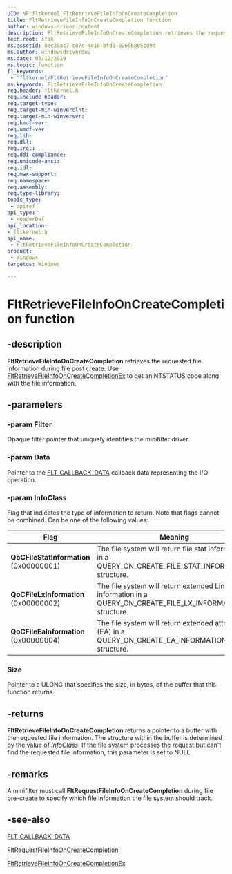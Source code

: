 ```yaml
---
UID: NF:fltkernel.FltRetrieveFileInfoOnCreateCompletion
title: FltRetrieveFileInfoOnCreateCompletion function
author: windows-driver-content
description: FltRetrieveFileInfoOnCreateCompletion retrieves the requested file information during file post create.
tech.root: ifsk
ms.assetid: 8ec28ac7-c87c-4e18-bfd0-0266b805cd9d
ms.author: windowsdriverdev
ms.date: 03/12/2019
ms.topic: function
f1_keywords:
 - "fltkernel/FltRetrieveFileInfoOnCreateCompletion"
ms.keywords: FltRetrieveFileInfoOnCreateCompletion
req.header: fltkernel.h
req.include-header:
req.target-type:
req.target-min-winverclnt:
req.target-min-winversvr:
req.kmdf-ver:
req.umdf-ver:
req.lib:
req.dll:
req.irql: 
req.ddi-compliance:
req.unicode-ansi:
req.idl:
req.max-support:
req.namespace:
req.assembly:
req.type-library: 
topic_type: 
 - apiref
api_type: 
 - HeaderDef
api_location: 
- fltkernel.h
api_name: 
 - FltRetrieveFileInfoOnCreateCompletion
product: 
 - Windows
targetos: Windows

---
```


# FltRetrieveFileInfoOnCreateCompletion function

## -description

**FltRetrieveFileInfoOnCreateCompletion** retrieves the requested file information during file post create. Use [FltRetrieveFileInfoOnCreateCompletionEx](nf-fltkernel-fltretrievefileinfooncreatecompletionex.md) to get an NTSTATUS code along with the file information.

## -parameters

### -param Filter

Opaque filter pointer that uniquely identifies the minifilter driver.

### -param Data

Pointer to the [FLT_CALLBACK_DATA](ns-fltkernel-_flt_callback_data.md) callback data representing the I/O operation.

### -param InfoClass

Flag that indicates the type of information to return. Note that flags cannot be combined. Can be one of the following values:

| Flag | Meaning |
| ---- | ------- |
| **QoCFileStatInformation** (0x00000001) | The file system will return file stat information in a QUERY_ON_CREATE_FILE_STAT_INFORMATION structure. |
| **QoCFileLxInformation** (0x00000002) | The file system will return extended Linux-like information in a QUERY_ON_CREATE_FILE_LX_INFORMATION structure. |
| **QoCFileEaInformation** (0x00000004) | The file system will return extended attributes (EA) in a QUERY_ON_CREATE_EA_INFORMATION structure. |

### Size

Pointer to a ULONG that specifies the size, in bytes, of the buffer that this function returns.

## -returns

**FltRetrieveFileInfoOnCreateCompletion** returns a pointer to a buffer with the requested file information. The structure within the buffer is determined by the value of *InfoClass*. If the file system processes the request but can't find the requested file information, this parameter is set to NULL.

## -remarks

A minifilter must call **FltRequestFileInfoOnCreateCompletion** during file pre-create to specify which file information the file system should track.

## -see-also

[FLT_CALLBACK_DATA](ns-fltkernel-_flt_callback_data.md)

[FltRequestFileInfoOnCreateCompletion](nf-fltkernel-fltrequestfileinfooncreatecompletion.md)

[FltRetrieveFileInfoOnCreateCompletionEx](nf-fltkernel-fltretrievefileinfooncreatecompletionex.md)
